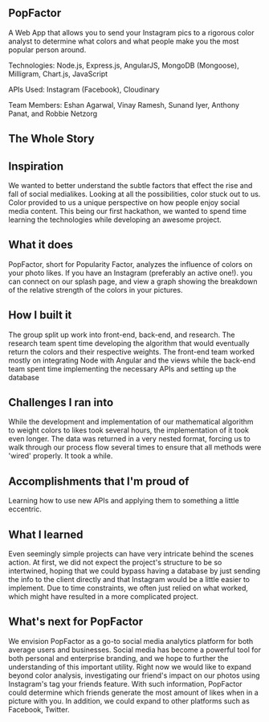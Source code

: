 ## PopFactor

A Web App that allows you to send your Instagram pics to a rigorous color analyst
to determine what colors and what people make you the most popular person around.

Technologies:
Node.js, Express.js, AngularJS, MongoDB (Mongoose), Milligram, Chart.js, JavaScript 

APIs Used:
Instagram (Facebook), Cloudinary 

Team Members:
Eshan Agarwal,
Vinay Ramesh,
Sunand Iyer,
Anthony Panat,
and Robbie Netzorg

## The Whole Story
## Inspiration
We wanted to better understand the subtle factors that effect the rise and fall of social medialikes. Looking at all the possibilities, color stuck out to us. Color provided to us a unique perspective on how people enjoy social media content. This being our first hackathon, we wanted to spend time learning the technologies while developing an awesome project.
 
## What it does
PopFactor, short for Popularity Factor, analyzes the influence of colors on your photo likes. If you have an Instagram (preferably an active one!). you can connect on our splash page, and view a graph showing the breakdown of the relative strength of the colors in your pictures. 

## How I built it
The group split up work into front-end, back-end, and research. The research team spent time developing the algorithm that would eventually return the colors and their respective weights. The front-end team worked mostly on integrating Node with Angular and the views while the back-end team spent time implementing the necessary APIs and setting up the database

## Challenges I ran into
While the development and implementation of our mathematical algorithm to weight colors to likes took several hours, the implementation of it took even longer. The data was returned in a very nested format, forcing us to walk through our process flow several times to ensure that all methods were 'wired' properly. It took a while.  

## Accomplishments that I'm proud of
Learning how to use new APIs and applying them to something a little eccentric.
 
## What I learned
Even seemingly simple projects can have very intricate behind the scenes action. At first, we did not expect the project's structure to be so intertwined, hoping that we could bypass having a database by just sending the info to the client directly and that Instagram would be a little easier to implement. Due to time constraints, we often just relied on what worked, which might have resulted in a more complicated project.

## What's next for PopFactor
We envision PopFactor as a go-to social media analytics platform for both average users and businesses. Social media has become a powerful tool for both personal and enterprise branding, and we hope to further the understanding of this important utility.
Right now we would like to expand beyond color analysis, investigating our friend's impact on our photos using Instagram's tag your friends feature. With such information, PopFactor could determine which friends generate the most amount of likes when in a picture with you. In addition, we could expand to other platforms such as Facebook, Twitter.
